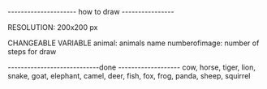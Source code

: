 --------------------- how to draw ----------------

RESOLUTION: 200x200 px

CHANGEABLE VARIABLE
animal: animals name
numberofimage: number of steps for draw





----------------------------done -------------------
cow,
horse,
tiger,
lion,
snake,
goat,
elephant,
camel,
deer,
fish,
fox,
frog,
panda,
sheep,
squirrel
